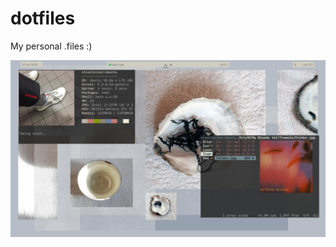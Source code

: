 # dotfiles
My personal .files :)

![alt text](https://github.com/EinarJohansson/rice/blob/master/Screenshot.png?raw=true)
